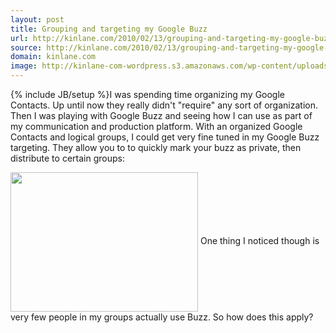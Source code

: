 ```yaml
---
layout: post
title: Grouping and targeting my Google Buzz
url: http://kinlane.com/2010/02/13/grouping-and-targeting-my-google-buzz/
source: http://kinlane.com/2010/02/13/grouping-and-targeting-my-google-buzz/
domain: kinlane.com
image: http://kinlane-com-wordpress.s3.amazonaws.com/wp-content/uploads/2010/02/Grouping-and-Organizing-300x223.png
---
```

{% include JB/setup %}I was spending time organizing my Google Contacts. Up until now they really didn't "require" any sort of organization. Then I was playing with Google Buzz and seeing how I can use as part of my communication and production platform. With an organized Google Contacts and logical groups, I could get very fine tuned in my Google Buzz targeting. They allow you to to quickly mark your buzz as private, then distribute to certain groups:
<p class="c1">
     <img class="size-medium wp-image-1265 aligncenter" title="Grouping and Organizing" src="http://kinlane-com-wordpress.s3.amazonaws.com/wp-content/uploads/2010/02/Grouping-and-Organizing-300x223.png" alt="" width="300" height="223" align="center" /> One thing I noticed though is very few people in my groups actually use Buzz. So how does this apply?
</p>